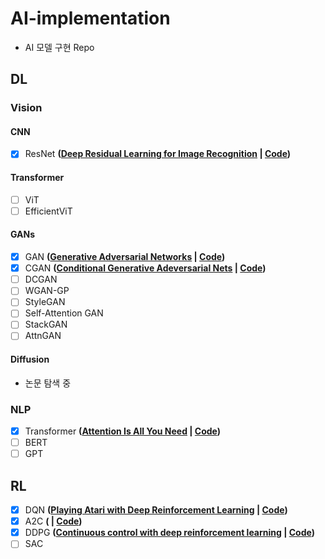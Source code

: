 # AI-implementation
- AI 모델 구현 Repo

## DL
### Vision
#### CNN
- [x] ResNet **([Deep Residual Learning for Image Recognition](https://arxiv.org/abs/1512.03385) | [Code](https://github.com/CreatePath/AI-implementation/tree/master/DL/ResNet))**

#### Transformer
- [ ] ViT
- [ ] EfficientViT

#### GANs
- [x] GAN **([Generative Adversarial Networks](https://arxiv.org/abs/1406.2661) | [Code](https://github.com/CreatePath/AI-implementation/tree/master/DL/GAN))**
- [x] CGAN **([Conditional Generative Adeversarial Nets](https://arxiv.org/abs/1411.1784) | [Code](https://github.com/CreatePath/AI-implementation/tree/master/DL/CGAN))**
- [ ] DCGAN
- [ ] WGAN-GP
- [ ] StyleGAN
- [ ] Self-Attention GAN
- [ ] StackGAN
- [ ] AttnGAN

#### Diffusion
- 논문 탐색 중

### NLP
- [x] Transformer **([Attention Is All You Need](https://arxiv.org/abs/1706.03762) | [Code](https://github.com/CreatePath/AI-implementation/tree/master/DL/Transformer))**
- [ ] BERT
- [ ] GPT

## RL
- [x] DQN **([Playing Atari with Deep Reinforcement Learning](https://arxiv.org/abs/1312.5602) | [Code](https://github.com/CreatePath/AI-implementation/tree/master/RL/cartpole/dqn))**
- [x] A2C **([]() | [Code](https://github.com/CreatePath/AI-implementation/tree/master/RL/mountain_continuous/A2C))**
- [x] DDPG **([Continuous control with deep reinforcement learning](https://arxiv.org/abs/1509.02971) | [Code](https://github.com/CreatePath/AI-implementation/tree/master/RL/mountain_continuous/DDPG))**
- [ ] SAC
